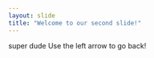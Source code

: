 ```yaml
---
layout: slide
title: "Welcome to our second slide!"
---
```

super dude
Use the left arrow to go back!
